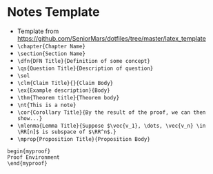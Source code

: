 # Notes Template

* Template from https://github.com/SeniorMars/dotfiles/tree/master/latex_template
* `\chapter{Chapter Name}`
* `\section{Section Name}`
* `\dfn{DFN Title}{Definition of some concept}`
* `\qs{Question Title}{Description of question}`
* `\sol`
* `\clm{Claim Title}{}{Claim Body} `
* `\ex{Example description}{Body}`
* `\thm{Theorem title}{Theorem body}`
* `\nt{This is a note}`
* `\cor{Corollary Title}{By the result of the proof, we can then show...}`
* `\mlenma{Lemma Title}{Suppose $\vec{v_1}, \dots, \vec{v_n} \in \RR[n]$ is subspace of $\RR^n$.}`
* `\mprop{Proposition Title}{Proposition Body}`

```
begin{myproof}
Proof Environment
\end{myproof}
```
